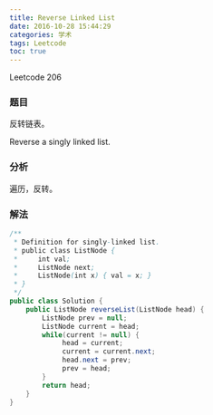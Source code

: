 ```yaml
---
title: Reverse Linked List
date: 2016-10-28 15:44:29
categories: 学术
tags: Leetcode
toc: true
---
```


Leetcode 206

### 题目

反转链表。

Reverse a singly linked list.

### 分析

遍历，反转。

### 解法

```java
/**
 * Definition for singly-linked list.
 * public class ListNode {
 *     int val;
 *     ListNode next;
 *     ListNode(int x) { val = x; }
 * }
 */
public class Solution {
    public ListNode reverseList(ListNode head) {
        ListNode prev = null;
        ListNode current = head;
        while(current != null) {
             head = current;
             current = current.next;
             head.next = prev;
             prev = head;
        }
        return head;
    }
}
```